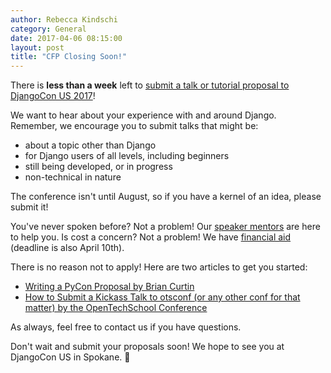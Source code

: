 ```yaml
---
author: Rebecca Kindschi
category: General
date: 2017-04-06 08:15:00
layout: post
title: "CFP Closing Soon!"
---
```


There is **less than a week** left to [submit a talk or tutorial proposal to DjangoCon US 2017](/speaking/)!

We want to hear about your experience with and around Django. Remember, we encourage you to submit talks that might be:

 * about a topic other than Django
 * for Django users of all levels, including beginners
 * still being developed, or in progress
 * non-technical in nature

The conference isn't until August, so if you have a kernel of an idea, please submit it!

You've never spoken before? Not a problem! Our [speaker mentors](/speaking/speaker-resources/#need-some-help-with-your-proposal-or-talk) are here to help you. Is cost a concern? Not a problem! We have [financial aid](/financial-aid/) (deadline is also April 10th).

There is no reason not to apply! Here are two articles to get you started:

 * [Writing a PyCon Proposal by Brian Curtin](http://blog.briancurtin.com/posts/writing-a-pycon-proposal.html)
 * [How to Submit a Kickass Talk to otsconf (or any other conf for that matter) by the OpenTechSchool Conference](http://blog.otsconf.com/post/118360171200/how-to-submit-a-kickass-talk-to-otsconf-or-any)

As always, feel free to contact us if you have questions.

Don't wait and submit your proposals soon! We hope to see you at DjangoCon US in Spokane. :evergreen_tree:
